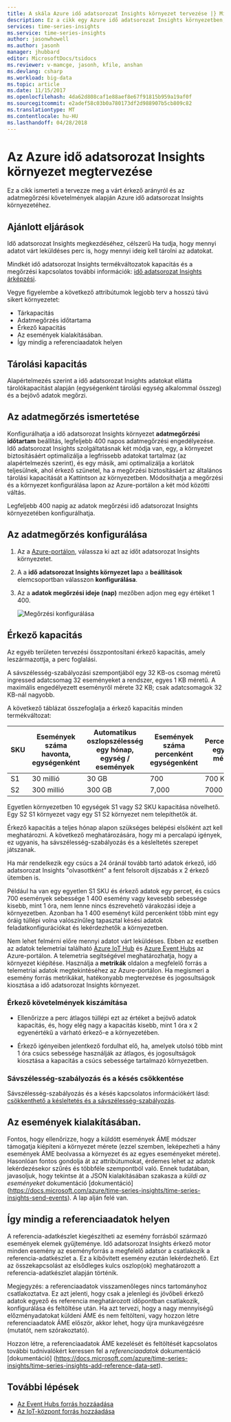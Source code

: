 ```yaml
---
title: A skála Azure idő adatsorozat Insights környezet tervezése |} Microsoft Docs
description: Ez a cikk egy Azure idő adatsorozat Insights környezetben, például a tárolási kapacitás, az adatmegőrzés, érkező kapacitás, és a figyelést tervezése során kövesse a bevált gyakorlatokat ismerteti.
services: time-series-insights
ms.service: time-series-insights
author: jasonwhowell
ms.author: jasonh
manager: jhubbard
editor: MicrosoftDocs/tsidocs
ms.reviewer: v-mamcge, jasonh, kfile, anshan
ms.devlang: csharp
ms.workload: big-data
ms.topic: article
ms.date: 11/15/2017
ms.openlocfilehash: 4da62d808caf1e88aef8e67f91815b959a19af0f
ms.sourcegitcommit: e2adef58c03b0a780173df2d988907b5cb809c82
ms.translationtype: MT
ms.contentlocale: hu-HU
ms.lasthandoff: 04/28/2018
---
```

# <a name="plan-your-azure-time-series-insights-environment"></a>Az Azure idő adatsorozat Insights környezet megtervezése

Ez a cikk ismerteti a tervezze meg a várt érkező arányról és az adatmegőrzési követelmények alapján Azure idő adatsorozat Insights környezetéhez.

## <a name="best-practices"></a>Ajánlott eljárások

Idő adatsorozat Insights megkezdéséhez, célszerű Ha tudja, hogy mennyi adatot várt leküldéses perc is, hogy mennyi ideig kell tárolni az adatokat.  

Mindkét idő adatsorozat Insights termékváltozatok kapacitás és a megőrzési kapcsolatos további információk: [idő adatsorozat Insights árképzési](https://azure.microsoft.com/pricing/details/time-series-insights/).

Vegye figyelembe a következő attribútumok legjobb terv a hosszú távú sikert környezetet: 
- Tárkapacitás
- Adatmegőrzés időtartama
- Érkező kapacitás 
- Az események kialakításában.
- Így mindig a referenciaadatok helyen

## <a name="understand-storage-capacity"></a>Tárolási kapacitás
Alapértelmezés szerint a idő adatsorozat Insights adatokat ellátta tárolókapacitást alapján (egységenként tárolási egység alkalommal összeg) és a bejövő adatok megőrzi.

## <a name="understand-data-retention"></a>Az adatmegőrzés ismertetése
Konfigurálhatja a idő adatsorozat Insights környezet **adatmegőrzési időtartam** beállítás, legfeljebb 400 napos adatmegőrzési engedélyezése.  Idő adatsorozat Insights szolgáltatásnak két módja van, egy, a környezet biztosításáért optimalizálja a legfrissebb adatokat tartalmaz (az alapértelmezés szerint), és egy másik, ami optimalizálja a korlátok teljesülnek, ahol érkező szünetel, ha a megőrzési biztosításáért az általános tárolási kapacitását a Kattintson az környezetben.  Módosíthatja a megőrzési és a környezet konfigurálása lapon az Azure-portálon a két mód közötti váltás.

Legfeljebb 400 napig az adatok megőrzési idő adatsorozat Insights környezetében konfigurálhatja.

## <a name="configure-data-retention"></a>Az adatmegőrzés konfigurálása

1. Az a [Azure-portálon](https://portal.azure.com), válassza ki azt az időt adatsorozat Insights környezetet.

2. A a **idő adatsorozat Insights környezet lap**a a **beállítások** elemcsoportban válasszon **konfigurálása**. 

3. Az a **adatok megőrzési ideje (nap)** mezőben adjon meg egy értéket 1 400.

   ![Megőrzési konfigurálása](media/environment-mitigate-latency/configure-retention.png)

## <a name="understand-ingress-capacity"></a>Érkező kapacitás

Az egyéb területen tervezési összpontosítani érkező kapacitás, amely leszármazottja, a perc foglalási. 

A sávszélesség-szabályozási szempontjából egy 32 KB-os csomag méretű ingressed adatcsomag 32 eseményeket a rendszer, egyes 1 KB méretű. A maximális engedélyezett eseményről mérete 32 KB; csak adatcsomagok 32 KB-nál nagyobb.

A következő táblázat összefoglalja a érkező kapacitás minden termékváltozat:

|SKU  |Események száma havonta, egységenként  |Automatikus oszlopszélesség egy hónap, egység / események  |Események száma percenként egységenként  | Percenként, egység mérete   |
|---------|---------|---------|---------|---------|
|S1     |   30 millió     |  30 GB     |  700    |  700 KB   |
|S2     |   300 millió    |   300 GB   | 7,000   | 7000 KB  |

Egyetlen környezetben 10 egységek S1 vagy S2 SKU kapacitása növelhető. Egy S2 S1 környezet vagy egy S1 S2 környezet nem telepíthetők át. 

Érkező kapacitás a teljes hónap alapon szükséges belépési elsőként azt kell meghatározni. A következő meghatározására, hogy mi a percalapú igények, ez ugyanis, ha sávszélesség-szabályozás és a késleltetés szerepet játszanak.

Ha már rendelkezik egy csúcs a 24 óránál tovább tartó adatok érkező, idő adatsorozat Insights "olvasottként" a fent felsorolt díjszabás x 2 érkező ütemben is. 

Például ha van egy egyetlen S1 SKU és érkező adatok egy percet, és csúcs 700 események sebessége 1 400 esemény vagy kevesebb sebessége kisebb, mint 1 óra, nem lenne nincs észrevehető várakozási ideje a környezetben. Azonban ha 1 400 eseményt küld percenként több mint egy óráig túllépi volna valószínűleg tapasztal késési adatok feladatkonfigurációkat és lekérdezhetők a környezetben. 

Nem lehet felmérni előre mennyi adatot várt leküldéses. Ebben az esetben az adatok telemetriai található [Azure IoT Hub](https://docs.microsoft.com/azure/iot-hub/iot-hub-metrics) és [Azure Event Hubs](https://blogs.msdn.microsoft.com/cloud_solution_architect/2016/05/25/using-the-azure-rest-apis-to-retrieve-event-hub-metrics/) az Azure-portálon. A telemetria segítségével meghatározhatja, hogy a környezet kiépítése. Használja a **metrikák** oldalon a megfelelő forrás a telemetriai adatok megtekintéséhez az Azure-portálon. Ha megismeri a esemény forrás metrikákat, hatékonyabb megtervezése és jogosultságok kiosztása a idő adatsorozat Insights környezet.

### <a name="calculate-ingress-requirements"></a>Érkező követelmények kiszámítása

- Ellenőrizze a perc átlagos túllépi ezt az értéket a bejövő adatok kapacitás, és, hogy elég nagy a kapacitás kisebb, mint 1 óra x 2 egyenértékű a várható érkező-e a környezetében.

- Érkező igényeiben jelentkező fordulhat elő, ha, amelyek utolsó több mint 1 óra csúcs sebessége használják az átlagos, és jogosultságok kiosztása a kapacitás a csúcs sebessége tartalmazó környezetben.
 
### <a name="mitigate-throttling-and-latency"></a>Sávszélesség-szabályozás és a késés csökkentése

Sávszélesség-szabályozás és a késés kapcsolatos információkért lásd: [csökkenthető a késleltetés és a sávszélesség-szabályozás](time-series-insights-environment-mitigate-latency.md). 

## <a name="shaping-your-events"></a>Az események kialakításában.
Fontos, hogy ellenőrizze, hogy a küldött események ÁME módszer támogatja kiépíteni a környezet mérete (ezzel szemben, leképezheti a hány események ÁME beolvassa a környezet és az egyes eseményeket mérete).  Hasonlóan fontos gondolja át az attribútumokat, érdemes lehet az adatok lekérdezésekor szűrés és többféle szempontból való.  Ennek tudatában, javasoljuk, hogy tekintse át a JSON kialakításában szakasza a *küldi az eseményeket* dokumentáció [dokumentáció] (https://docs.microsoft.com/azure/time-series-insights/time-series-insights-send-events).  A lap alján felé van.  

## <a name="ensuring-you-have-reference-data-in-place"></a>Így mindig a referenciaadatok helyen
A referencia-adatkészlet kiegészítheti az esemény forrásból származó események elemek gyűjteménye. Idő adatsorozat Insights érkező motor minden esemény az eseményforrás a megfelelő adatsor a csatlakozik a referencia-adatkészlet a. Ez a kibővített esemény ezután lekérdezhető. Ezt az összekapcsolást az elsődleges kulcs oszlop(ok) meghatározott a referencia-adatkészlet alapján történik.

Megjegyzés: a referenciaadatok visszamenőleges nincs tartományhoz csatlakoztatva. Ez azt jelenti, hogy csak a jelenlegi és jövőbeli érkező adatok egyező és referencia meghatározott időpontban csatlakozik, konfigurálása és feltöltése után.  Ha azt tervezi, hogy a nagy mennyiségű előzményadatokat küldeni ÁME és nem feltölteni, vagy hozzon létre referenciaadatok ÁME először, akkor lehet, hogy újra munkavégzésre (mutatót, nem szórakoztató).  

Hozzon létre, a referenciaadatok ÁME kezelését és feltöltését kapcsolatos további tudnivalókért keressen fel a *referenciaadatok* dokumentáció [dokumentáció] (https://docs.microsoft.com/azure/time-series-insights/time-series-insights-add-reference-data-set).


## <a name="next-steps"></a>További lépések
- [Az Event Hubs forrás hozzáadása](time-series-insights-how-to-add-an-event-source-eventhub.md)
- [Az IoT-központ forrás hozzáadása](time-series-insights-how-to-add-an-event-source-iothub.md)
